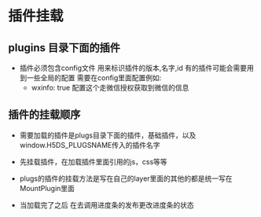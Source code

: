 # 插件挂载

## plugins 目录下面的插件 

* 插件必须包含config文件 用来标识插件的版本,名字,id  有的插件可能会需要用到一些全局的配置 需要在config里面配置例如:
    - wxinfo: true  配置这个走微信授权获取到微信的信息

## 插件的挂载顺序

* 需要加载的插件是plugs目录下面的插件，基础插件，以及window.H5DS_PLUGSNAME传入的插件名字

* 先挂载插件，在加载插件里面引用的js，css等等

* plugs的插件的挂载方法是写在自己的layer里面的其他的都是统一写在MountPlugin里面

* 当加载完了之后 在去调用进度条的发布更改进度条的状态

